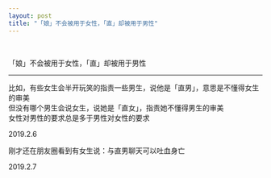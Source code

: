 ```yaml
---
layout: post
title: "「娘」不会被用于女性，「直」却被用于男性"
---
```


  
&nbsp;
&nbsp;


「娘」不会被用于女性，「直」却被用于男性

---

比如，有些女生会半开玩笑的指责一些男生，说他是「直男」，意思是不懂得女生的审美
<br>但没有哪个男生会说女生，说她是「直女」，指责她不懂得男生的审美
<br>女性对男性的要求总是多于男性对女性的要求

2019.2.6

刚才还在朋友圈看到有女生说：与直男聊天可以吐血身亡

2019.2.7